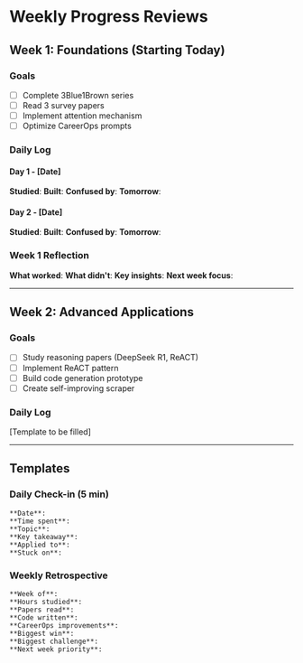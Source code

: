 # Weekly Progress Reviews

## Week 1: Foundations (Starting Today)

### Goals
- [ ] Complete 3Blue1Brown series
- [ ] Read 3 survey papers
- [ ] Implement attention mechanism
- [ ] Optimize CareerOps prompts

### Daily Log

#### Day 1 - [Date]
**Studied**: 
**Built**: 
**Confused by**: 
**Tomorrow**: 

#### Day 2 - [Date]
**Studied**: 
**Built**: 
**Confused by**: 
**Tomorrow**: 

### Week 1 Reflection
**What worked**: 
**What didn't**: 
**Key insights**: 
**Next week focus**: 

---

## Week 2: Advanced Applications

### Goals
- [ ] Study reasoning papers (DeepSeek R1, ReACT)
- [ ] Implement ReACT pattern
- [ ] Build code generation prototype
- [ ] Create self-improving scraper

### Daily Log
[Template to be filled]

---

## Templates

### Daily Check-in (5 min)
```
**Date**: 
**Time spent**: 
**Topic**: 
**Key takeaway**: 
**Applied to**: 
**Stuck on**: 
```

### Weekly Retrospective
```
**Week of**: 
**Hours studied**: 
**Papers read**: 
**Code written**: 
**CareerOps improvements**: 
**Biggest win**: 
**Biggest challenge**: 
**Next week priority**: 
```
